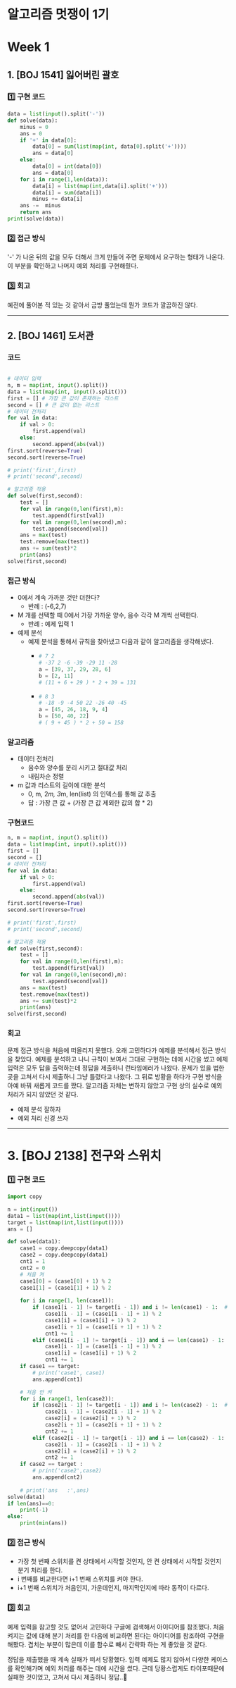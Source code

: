 # 알고리즘 멋쟁이 1기

# Week 1

## 1. [BOJ 1541] 잃어버린 괄호

### 1️⃣ 구현 코드
```python
data = list(input().split('-'))
def solve(data):
    minus = 0
    ans = 0
    if '+' in data[0]:
        data[0] = sum(list(map(int, data[0].split('+'))))
        ans = data[0]
    else:
        data[0] = int(data[0])
        ans = data[0]
    for i in range(1,len(data)):
        data[i] = list(map(int,data[i].split('+')))
        data[i] = sum(data[i])
        minus += data[i]
    ans -=  minus
    return ans
print(solve(data))
```

### 2️⃣ 접근 방식
'-' 가 나온 뒤의 값을 모두 더해서 크게 만들어 주면 문제에서 요구하는 형태가 나온다.
이 부분을 확인하고 나머지 예외 처리를 구현해줬다.

### 3️⃣ 회고
예전에 풀어본 적 있는 것 같아서 금방 풀었는데 뭔가 코드가 깔끔하진 않다.

---

## 2. [BOJ 1461] 도서관

### 코드
```python

# 데이터 입력
n, m = map(int, input().split())
data = list(map(int, input().split()))
first = [] # 가장 큰 값이 존재하는 리스트
second = [] # 큰 값이 없는 리스트
# 데이터 전처리
for val in data:
    if val > 0:
        first.append(val)
    else:
        second.append(abs(val))
first.sort(reverse=True)
second.sort(reverse=True)

# print('first',first)
# print('second',second)

# 알고리즘 적용
def solve(first,second):
    test = []
    for val in range(0,len(first),m):
        test.append(first[val])
    for val in range(0,len(second),m):
        test.append(second[val])
    ans = max(test)
    test.remove(max(test))
    ans += sum(test)*2
    print(ans)
solve(first,second)
```

### 접근 방식
- 0에서 계속 가까운 것만 더한다?
  - 반례 : (-6,2,7)
- M 개를 선택할 때 0에서 가장 가까운 양수, 음수 각각 M 개씩 선택한다.
  - 반례 : 예제 입력 1
- 예제 분석
  - 예제 분석을 통해서 규칙을 찾아냈고 다음과 같이 알고리즘을 생각해냈다.
    - ```python
      # 7 2
      # -37 2 -6 -39 -29 11 -28
      a = [39, 37, 29, 28, 6]
      b = [2, 11]
      # (11 + 6 + 29 ) * 2 + 39 = 131
      ```
    - ```python
      # 8 3
      # -18 -9 -4 50 22 -26 40 -45
      a = [45, 26, 18, 9, 4]
      b = [50, 40, 22]
      # ( 9 + 45 ) * 2 + 50 = 158       
      ```

### 알고리즘
- 데이터 전처리
  - 음수와 양수를 분리 시키고 절대값 처리
  - 내림차순 정렬
- m 값과 리스트의 길이에 대한 분석
  - 0, m, 2*m, 3*m, len(list) 의 인덱스를 통해 값 추출
  - 답 : 가장 큰 값 + (가장 큰 값 제외한 값의 합 * 2)

### 구현코드

```python
n, m = map(int, input().split())
data = list(map(int, input().split()))
first = [] 
second = [] 
# 데이터 전처리
for val in data:
    if val > 0:
        first.append(val)
    else:
        second.append(abs(val))
first.sort(reverse=True)
second.sort(reverse=True)

# print('first',first)
# print('second',second)

# 알고리즘 적용
def solve(first,second):
    test = []
    for val in range(0,len(first),m):
        test.append(first[val])
    for val in range(0,len(second),m):
        test.append(second[val])
    ans = max(test)
    test.remove(max(test))
    ans += sum(test)*2
    print(ans)
solve(first,second)
```

### 회고
문제 접근 방식을 처음에 떠올리지 못했다. 오래 고민하다가 예제를 분석해서 접근 방식을 찾았다.
예제를 분석하고 나니 규칙이 보여서 그대로 구현하는 데에 시간을 썼고 예제 입력은 모두 답을 출력하는데 정답을 제출하니 런타임에러가 나왔다.
문제가 있을 법한 곳을 고쳐서 다시 제출하니 그냥 틀렸다고 나왔다. 그 뒤로 방황을 하다가 
구현 방식을 아예 바꿔 새롭게 코드를 짰다. 알고리즘 자체는 변하지 않았고 구현 상의 실수로 예외 처리가 되지 않았던 것 같다.
- 예제 분석 잘하자
- 예외 처리 신경 쓰자

---

# 3. [BOJ 2138] 전구와 스위치

### 1️⃣ 구현 코드
```python
import copy

n = int(input())
data1 = list(map(int,list(input())))
target = list(map(int,list(input())))
ans = []

def solve(data1):
    case1 = copy.deepcopy(data1)
    case2 = copy.deepcopy(data1)
    cnt1 = 1
    cnt2 = 0
    # 처음 켜
    case1[0] = (case1[0] + 1) % 2
    case1[1] = (case1[1] + 1) % 2
    
    for i in range(1, len(case1)):
        if (case1[i - 1] != target[i - 1]) and i != len(case1) - 1:  # 가운데 경우
            case1[i - 1] = (case1[i - 1] + 1) % 2
            case1[i] = (case1[i] + 1) % 2
            case1[i + 1] = (case1[i + 1] + 1) % 2
            cnt1 += 1
        elif (case1[i - 1] != target[i - 1]) and i == len(case1) - 1:  # 마지막인 경우
            case1[i - 1] = (case1[i - 1] + 1) % 2
            case1[i] = (case1[i] + 1) % 2
            cnt1 += 1
    if case1 == target:
        # print('case1', case1)
        ans.append(cnt1)

    # 처음 안 켜 
    for i in range(1, len(case2)):
        if (case2[i - 1] != target[i - 1]) and i != len(case2) - 1:  # 가운데 경우
            case2[i - 1] = (case2[i - 1] + 1) % 2
            case2[i] = (case2[i] + 1) % 2
            case2[i + 1] = (case2[i + 1] + 1) % 2
            cnt2 += 1
        elif (case2[i - 1] != target[i - 1]) and i == len(case2) - 1:  # 마지막인 경우
            case2[i - 1] = (case2[i - 1] + 1) % 2
            case2[i] = (case2[i] + 1) % 2
            cnt2 += 1
    if case2 == target :
        # print('case2',case2)
        ans.append(cnt2)
    
    # print('ans   :',ans)
solve(data1)
if len(ans)==0:
    print(-1)
else:
    print(min(ans))
```

### 2️⃣ 접근 방식

- 가장 첫 번째 스위치를 켠 상태에서 시작할 것인지, 안 켠 상태에서 시작할 것인지 분기 처리를 한다.
- i 번째를 비교한다면 i+1 번째 스위치를 켜야 한다.
- i+1 번째 스위치가 처음인지, 가운데인지, 마지막인지에 따라 동작이 다르다.


### 3️⃣ 회고
예제 입력을 참고할 것도 없어서 고민하다 구글에 검색해서 아이디어를 참조했다.
처음 켜지는 값에 대해 분기 처리를 한 다음에 비교하면 된다는 아이디어를 참조하여
구현을 해봤다. 겹치는 부분이 많은데 이를 함수로 빼서 간략화 하는 게 좋았을 것 같다.

정답을 제출했을 때 계속 실패가 떠서 당황했다. 입력 예제도 많지 않아서
다양한 케이스를 확인해가며 예외 처리를 해주는 데에 시간을 썼다.
근데 당황스럽게도 타이포때문에 실패한 것이었고, 고쳐서 다시 제출하니 정답..🥲 


